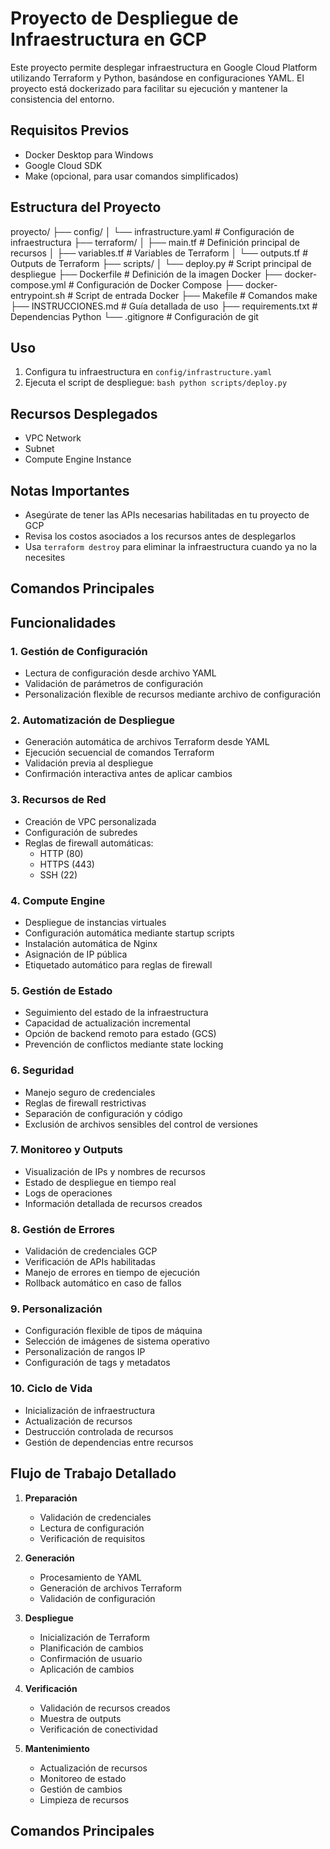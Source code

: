 # Proyecto de Despliegue de Infraestructura en GCP

Este proyecto permite desplegar infraestructura en Google Cloud Platform utilizando Terraform y Python, basándose en configuraciones YAML. El proyecto está dockerizado para facilitar su ejecución y mantener la consistencia del entorno.

## Requisitos Previos

- Docker Desktop para Windows
- Google Cloud SDK
- Make (opcional, para usar comandos simplificados)

## Estructura del Proyecto

proyecto/
├── config/
│   └── infrastructure.yaml    # Configuración de infraestructura
├── terraform/
│   ├── main.tf               # Definición principal de recursos
│   ├── variables.tf          # Variables de Terraform
│   └── outputs.tf            # Outputs de Terraform
├── scripts/
│   └── deploy.py             # Script principal de despliegue
├── Dockerfile                # Definición de la imagen Docker
├── docker-compose.yml        # Configuración de Docker Compose
├── docker-entrypoint.sh      # Script de entrada Docker
├── Makefile                  # Comandos make
├── INSTRUCCIONES.md          # Guía detallada de uso
├── requirements.txt          # Dependencias Python
└── .gitignore               # Configuración de git

## Uso

1. Configura tu infraestructura en `config/infrastructure.yaml`
2. Ejecuta el script de despliegue:   ```bash
   python scripts/deploy.py   ```

## Recursos Desplegados

- VPC Network
- Subnet
- Compute Engine Instance

## Notas Importantes

- Asegúrate de tener las APIs necesarias habilitadas en tu proyecto de GCP
- Revisa los costos asociados a los recursos antes de desplegarlos
- Usa `terraform destroy` para eliminar la infraestructura cuando ya no la necesites

## Comandos Principales 

## Funcionalidades

### 1. Gestión de Configuración
- Lectura de configuración desde archivo YAML
- Validación de parámetros de configuración
- Personalización flexible de recursos mediante archivo de configuración

### 2. Automatización de Despliegue
- Generación automática de archivos Terraform desde YAML
- Ejecución secuencial de comandos Terraform
- Validación previa al despliegue
- Confirmación interactiva antes de aplicar cambios

### 3. Recursos de Red
- Creación de VPC personalizada
- Configuración de subredes
- Reglas de firewall automáticas:
  - HTTP (80)
  - HTTPS (443)
  - SSH (22)

### 4. Compute Engine
- Despliegue de instancias virtuales
- Configuración automática mediante startup scripts
- Instalación automática de Nginx
- Asignación de IP pública
- Etiquetado automático para reglas de firewall

### 5. Gestión de Estado
- Seguimiento del estado de la infraestructura
- Capacidad de actualización incremental
- Opción de backend remoto para estado (GCS)
- Prevención de conflictos mediante state locking

### 6. Seguridad
- Manejo seguro de credenciales
- Reglas de firewall restrictivas
- Separación de configuración y código
- Exclusión de archivos sensibles del control de versiones

### 7. Monitoreo y Outputs
- Visualización de IPs y nombres de recursos
- Estado de despliegue en tiempo real
- Logs de operaciones
- Información detallada de recursos creados

### 8. Gestión de Errores
- Validación de credenciales GCP
- Verificación de APIs habilitadas
- Manejo de errores en tiempo de ejecución
- Rollback automático en caso de fallos

### 9. Personalización
- Configuración flexible de tipos de máquina
- Selección de imágenes de sistema operativo
- Personalización de rangos IP
- Configuración de tags y metadatos

### 10. Ciclo de Vida
- Inicialización de infraestructura
- Actualización de recursos
- Destrucción controlada de recursos
- Gestión de dependencias entre recursos

## Flujo de Trabajo Detallado

1. **Preparación**
   - Validación de credenciales
   - Lectura de configuración
   - Verificación de requisitos

2. **Generación**
   - Procesamiento de YAML
   - Generación de archivos Terraform
   - Validación de configuración

3. **Despliegue**
   - Inicialización de Terraform
   - Planificación de cambios
   - Confirmación de usuario
   - Aplicación de cambios

4. **Verificación**
   - Validación de recursos creados
   - Muestra de outputs
   - Verificación de conectividad

5. **Mantenimiento**
   - Actualización de recursos
   - Monitoreo de estado
   - Gestión de cambios
   - Limpieza de recursos

## Comandos Principales 